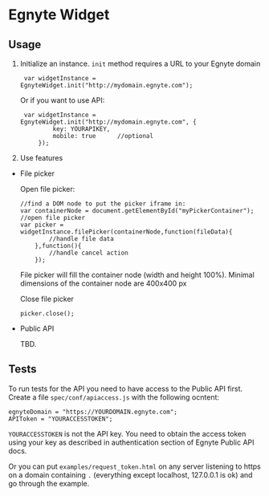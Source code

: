 Egnyte Widget
=============

## Usage

1. Initialize an instance. `init` method requires a URL to your Egnyte domain

        var widgetInstance = EgnyteWidget.init("http://mydomain.egnyte.com");
        
    Or if you want to use API:

        var widgetInstance = EgnyteWidget.init("http://mydomain.egnyte.com", {
                key: YOURAPIKEY,
                mobile: true      //optional
            });

2. Use features

  - File picker
  
    Open file picker:
  
        //find a DOM node to put the picker iframe in:
        var containerNode = document.getElementById("myPickerContainer");
        //open file picker
        var picker = widgetInstance.filePicker(containerNode,function(fileData){
                //handle file data
            },function(){
                //handle cancel action
            });
            
    File picker will fill the container node (width and height 100%). Minimal dimensions of the container node are 400x400 px
    
    Close file picker 
        
        picker.close();
        
   
  - Public API
  
    TBD.
   
## Tests

To run tests for the API you need to have access to the Public API first.
Create a file `spec/conf/apiaccess.js` with the following ocntent:

    egnyteDomain = "https://YOURDOMAIN.egnyte.com";
    APIToken = "YOURACCESSTOKEN";

`YOURACCESSTOKEN` is not the API key. You need to obtain the access token using your key as described in authentication section of Egnyte Public API docs.

Or you can put `examples/request_token.html` on any server listening to https on a domain containing `.` (everything except localhost, 127.0.0.1 is ok) and go through the example.